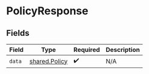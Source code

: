 # PolicyResponse


## Fields

| Field                                          | Type                                           | Required                                       | Description                                    |
| ---------------------------------------------- | ---------------------------------------------- | ---------------------------------------------- | ---------------------------------------------- |
| `data`                                         | [shared.Policy](../../models/shared/policy.md) | :heavy_check_mark:                             | N/A                                            |